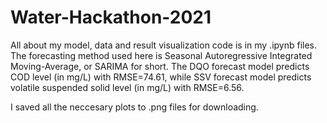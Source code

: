 # Water-Hackathon-2021
All about my model, data and result visualization code is in my .ipynb files. The forecasting method used here is Seasonal Autoregressive Integrated Moving-Average, or SARIMA for short. The DQO forecast model predicts COD level (in mg/L) with RMSE=74.61, while SSV forecast model predicts volatile suspended solid level (in mg/L) with RMSE=6.56.

I saved all the neccesary plots to .png files for downloading.
